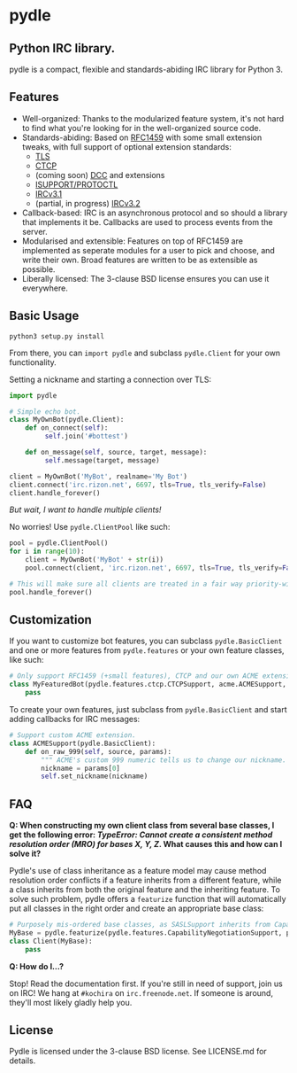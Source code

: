 pydle
=====
Python IRC library.
-------------------

pydle is a compact, flexible and standards-abiding IRC library for Python 3.

Features
--------
* Well-organized: Thanks to the modularized feature system, it's not hard to find what you're looking for in the well-organized source code.
* Standards-abiding: Based on [RFC1459](https://tools.ietf.org/html/rfc1459.html) with some small extension tweaks, with full support of optional extension standards:
  - [TLS](http://tools.ietf.org/html/rfc5246)
  - [CTCP](http://www.irchelp.org/irchelp/rfc/ctcpspec.html)
  - (coming soon) [DCC](http://www.irchelp.org/irchelp/rfc/dccspec.html) and extensions
  - [ISUPPORT/PROTOCTL](http://tools.ietf.org/html/draft-hardy-irc-isupport-00)
  - [IRCv3.1](http://ircv3.atheme.org/)
  - (partial, in progress) [IRCv3.2](http://ircv3.atheme.org)
* Callback-based: IRC is an asynchronous protocol and so should a library that implements it be. Callbacks are used to process events from the server.
* Modularised and extensible: Features on top of RFC1459 are implemented as seperate modules for a user to pick and choose, and write their own. Broad features are written to be as extensible as possible.
* Liberally licensed: The 3-clause BSD license ensures you can use it everywhere.

Basic Usage
-----------
`python3 setup.py install`

From there, you can `import pydle` and subclass `pydle.Client` for your own functionality.

Setting a nickname and starting a connection over TLS:
```python
import pydle

# Simple echo bot.
class MyOwnBot(pydle.Client):
    def on_connect(self):
         self.join('#bottest')

    def on_message(self, source, target, message):
         self.message(target, message)

client = MyOwnBot('MyBot', realname='My Bot')
client.connect('irc.rizon.net', 6697, tls=True, tls_verify=False)
client.handle_forever()
```

*But wait, I want to handle multiple clients!*

No worries! Use `pydle.ClientPool` like such:
```python
pool = pydle.ClientPool()
for i in range(10):
    client = MyOwnBot('MyBot' + str(i))
    pool.connect(client, 'irc.rizon.net', 6697, tls=True, tls_verify=False)

# This will make sure all clients are treated in a fair way priority-wise.
pool.handle_forever()
```

Customization
-------------

If you want to customize bot features, you can subclass `pydle.BasicClient` and one or more features from `pydle.features` or your own feature classes, like such:
```python
# Only support RFC1459 (+small features), CTCP and our own ACME extension to IRC.
class MyFeaturedBot(pydle.features.ctcp.CTCPSupport, acme.ACMESupport, rfc1459.RFC1459Support):
    pass
```

To create your own features, just subclass from `pydle.BasicClient` and start adding callbacks for IRC messages:
```python
# Support custom ACME extension.
class ACMESupport(pydle.BasicClient):
    def on_raw_999(self, source, params):
        """ ACME's custom 999 numeric tells us to change our nickname. """
        nickname = params[0]
        self.set_nickname(nickname)
```

FAQ
---

**Q: When constructing my own client class from several base classes, I get the following error: _TypeError: Cannot create a consistent method resolution order (MRO) for bases X, Y, Z_. What causes this and how can I solve it?**

Pydle's use of class inheritance as a feature model may cause method resolution order conflicts if a feature inherits from a different feature, while a class inherits from both the original feature and the inheriting feature. To solve such problem, pydle offers a `featurize` function that will automatically put all classes in the right order and create an appropriate base class:
```python
# Purposely mis-ordered base classes, as SASLSupport inherits from CapabilityNegotiationSupport, but everything works fine.
MyBase = pydle.featurize(pydle.features.CapabilityNegotiationSupport, pydle.features.SASLSupport)
class Client(MyBase):
    pass
```

**Q: How do I...?**

Stop! Read the documentation first. If you're still in need of support, join us on IRC! We hang at `#kochira` on `irc.freenode.net`. If someone is around, they'll most likely gladly help you.

License
-------

Pydle is licensed under the 3-clause BSD license. See LICENSE.md for details.
